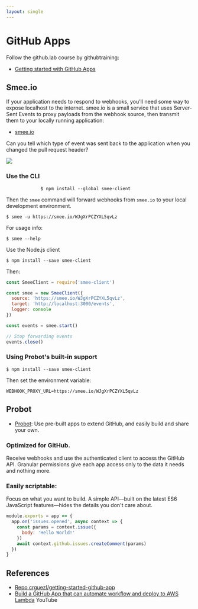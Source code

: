 ```yaml
---
layout: single
---
```


# GitHub Apps

Follow the github.lab course by githubtraining:

* [Getting started with GitHub Apps](https://lab.github.com/githubtraining/getting-started-with-github-apps)


## Smee.io

If your application needs to respond to webhooks, you'll need some way to expose localhost to the internet. smee.io is a small service that uses Server-Sent Events to proxy payloads from the webhook source, then transmit them to your locally running application:

* [smee.io](https://smee.io/)

Can you tell which type of event was sent back to the application when you changed the pull request header?

![]({{site.baseurl}}/assets/images/smee-io.png)

### Use the CLI


                 $ npm install --global smee-client

Then the `smee` command will forward webhooks from `smee.io` to your local development environment.

```
$ smee -u https://smee.io/WJgXrPCZYXL5qvLz
```

For usage info:

```
$ smee --help
```

Use the Node.js client

```
$ npm install --save smee-client
```

Then:

```js
const SmeeClient = require('smee-client')

const smee = new SmeeClient({
  source: 'https://smee.io/WJgXrPCZYXL5qvLz',
  target: 'http://localhost:3000/events',
  logger: console
})

const events = smee.start()

// Stop forwarding events
events.close()
```

### Using Probot's built-in support

```
$ npm install --save smee-client
```

Then set the environment variable:

```
WEBHOOK_PROXY_URL=https://smee.io/WJgXrPCZYXL5qvLz
```

## Probot

* [Probot](https://probot.github.io/): Use pre-built apps to extend GitHub,
and easily build and share your own. 

### Optimized for GitHub.

Receive webhooks and use the authenticated client to access the GitHub API. Granular permissions give each app access only to the data it needs and nothing more.

### Easily scriptable:

Focus on what you want to build. A simple API—built on the latest ES6 JavaScript features—hides the details you don't care about.

```js
module.exports = app => {
  app.on('issues.opened', async context => {
    const params = context.issue({
      body: 'Hello World!'
    })
    await context.github.issues.createComment(params)
  })
}
```

## References

* [Repo crguezl/getting-started-github-app](https://github.com/crguezl/getting-started-github-apps)
* [Build a GitHub App that can automate workflow and deploy to AWS Lambda](https://youtu.be/7JZLipM8bT0) YouTube